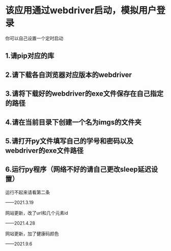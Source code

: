 # 该应用通过webdriver启动，模拟用户登录

你可以自己设置一个定时启动

## 1.请pip对应的库
## **2.请下载各自浏览器对应版本的webdriver**
## 3.请将下载好的webdriver的exe文件保存在自己指定的路径
## 4.请在当前目录下创建一个名为imgs的文件夹
## 5.请打开py文件填写自己的学号和密码以及webdriver的exe文件路径
## 6.运行py程序（网络不好的请自己更改sleep延迟设置）

运行不起来请看第二条

——2021.3.19

网站更新，改了url和几个元素id

——2021.4.28

网站更新，加了健康码颜色

——2021.9.6